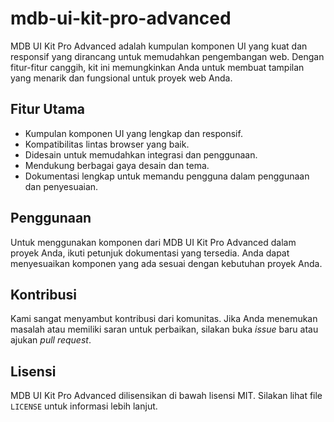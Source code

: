 # mdb-ui-kit-pro-advanced

MDB UI Kit Pro Advanced adalah kumpulan komponen UI yang kuat dan responsif yang dirancang untuk memudahkan pengembangan web. Dengan fitur-fitur canggih, kit ini memungkinkan Anda untuk membuat tampilan yang menarik dan fungsional untuk proyek web Anda.

## Fitur Utama
- Kumpulan komponen UI yang lengkap dan responsif.
- Kompatibilitas lintas browser yang baik.
- Didesain untuk memudahkan integrasi dan penggunaan.
- Mendukung berbagai gaya desain dan tema.
- Dokumentasi lengkap untuk memandu pengguna dalam penggunaan dan penyesuaian.

## Penggunaan
Untuk menggunakan komponen dari MDB UI Kit Pro Advanced dalam proyek Anda, ikuti petunjuk dokumentasi yang tersedia. Anda dapat menyesuaikan komponen yang ada sesuai dengan kebutuhan proyek Anda.

## Kontribusi
Kami sangat menyambut kontribusi dari komunitas. Jika Anda menemukan masalah atau memiliki saran untuk perbaikan, silakan buka *issue* baru atau ajukan *pull request*.

## Lisensi
MDB UI Kit Pro Advanced dilisensikan di bawah lisensi MIT. Silakan lihat file `LICENSE` untuk informasi lebih lanjut.
